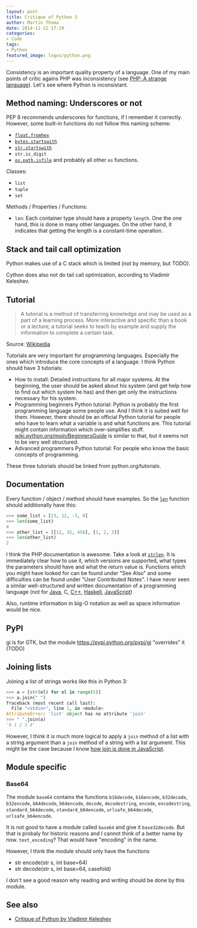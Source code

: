 ```yaml
---
layout: post
title: Critique of Python 3
author: Martin Thoma
date: 2014-11-22 17:19
categories:
- Code
tags:
- Python
featured_image: logos/python.png
---
```


Consistency is an important quality property of a language. One of my main
points of critic agains PHP was inconsistency (see [PHP: A strange language](http://martin-thoma.com/php-a-strange-language/#tocAnchor-1-1)). Let's see where Python is inconsistant.

## Method naming: Underscores or not

PEP 8 recommends underscores for functions, if I remember it correctly.
However, some built-in functions do not follow this naming scheme:

* [`float.fromhex`](https://docs.python.org/3/library/stdtypes.html#float.fromhex)
* [`bytes.startswith`](https://docs.python.org/3/library/stdtypes.html#bytes.startswith)
* [`str.startswith`](https://docs.python.org/3/library/stdtypes.html#str.startswith)
* `str.is_digit`
* [`os.path.isfile`](https://docs.python.org/2/library/os.path.html#os.path.isfile) and probably all other `os` functions.

Classes:

* `list`
* `tuple`
* `set`

Methods / Properties / Functions:

* `len`: Each container type should have a property `length`. One the one hand,
  this is done in many other languages. On the other hand, it indicates that
  getting the length is a constant-time operation.


## Stack and tail call optimization
Python makes use of a C stack which is limited (not by memory, but TODO).

Cython does also not do tail call optimization, according to Vladimir Keleshev.


## Tutorial

> A tutorial is a method of transferring knowledge and may be used as a part of a learning process. More interactive and specific than a book or a lecture; a tutorial seeks to teach by example and supply the information to complete a certain task.

Source: [Wikipedia](https://en.wikipedia.org/wiki/Tutorial)

Tutorials are very important for programming languages. Especially the ones
which introduce the core concepts of a language. I think Python should have
3 tutorials:

* How to install: Detailed instructions for all major systems. At the
  beginning, the user should be asked about his system (and get help how to
  find out which system he has) and then get only the instructions necessary
  for his system.
* Programming beginners Python tutorial: Python is probably the first
  programming language some people use. And I think it is suited well for them.
  However, there should be an official Python tutorial for people who have to
  learn what a variable is and what functions are. This tutorial might contain
  information which over-simplifies stuff.
  [wiki.python.org/moin/BeginnersGuide](https://wiki.python.org/moin/BeginnersGuide)
  is similar to that, but it seems not to be very well structured.
* Advanced programmers Python tutorial: For people who know the basic concepts
  of programming.

These three tutorials should be linked from python.org/tutorials.


## Documentation

Every function / object / method should have examples. So the
[`len`](https://docs.python.org/3/library/functions.html?highlight=len#len)
function should additionally have this:

```python
>>> some_list = [23, 12, -3, 0]
>>> len(some_list)
4
>>> other_list = [[12, 32, 456], [1, 2, 3]]
>>> len(other_list)
2
```

I think the PHP documentation is awesome. Take a look at
[`strlen`](http://php.net/manual/en/function.strlen.php). It is immediately
clear how to use it, which versions are supported, what types the parameters
should have and what the return value is. Functions which you might have
looked for can be found under "See Also" and some difficulties can be found
under "User Contributed Notes". I have never seen a similar well-structured
and written documentation of a programming language (not for [Java](http://docs.oracle.com/javase/7/docs/api/java/lang/String.html#length()), C, [C++](http://www.cplusplus.com/reference/string/string/length/),
[Haskell](http://hackage.haskell.org/package/base-4.7.0.2/docs/Prelude.html#v:length), [JavaScript](https://developer.mozilla.org/en-US/docs/Web/XPath/Functions/count))

Also, runtime information in big-O notation as well as space information would
be nice.

## PyPI

gi is for GTK, but the module https://pypi.python.org/pypi/gi
"overrides" it (TODO)

## Joining lists

Joining a list of strings works like this in Python 3:

```python
>>> a = [str(el) for el in range(5)]
>>> a.join(" ")
Traceback (most recent call last):
  File "<stdin>", line 1, in <module>
AttributeError: 'list' object has no attribute 'join'
>>> " ".join(a)
'0 1 2 3 4'
```

However, I think it is much more logical to apply a `join` method of a list
with a string argument than a `join` method of a string with a list argument.
This might be the case because I know
[how join is done in JavaScript](https://developer.mozilla.org/en-US/docs/Web/JavaScript/Reference/Global_Objects/Array/join).


## Module specific

### Base64

The module `base64` contains the functions `b16decode`, `b16encode`,
`b32decode`, `b32encode`, `b64decode`, `b64encode`, `decode`, `decodestring`,
`encode`, `encodestring`, `standard_b64decode`, `standard_b64encode`,
`urlsafe_b64decode`, `urlsafe_b64encode`.

It is not good to have a module called `base64` and give it `base32decode`.
But that is probaly for historic reasons and I cannot think of a better name
by now. `text_encoding`? That would have "encoding" in the name.

However, I think the module should only have the functions

* str encode(str s, int base=64)
* str decode(str s, int base=64, casefold)

I don't see a good reason why reading and writing should be done by this
module.


## See also

* [Critique of Python by Vladimir Keleshev](https://www.youtube.com/watch?v=CpjUoYcaUu8)
